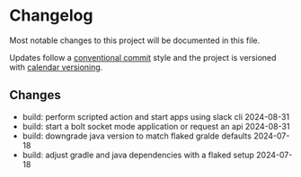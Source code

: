 # Changelog

Most notable changes to this project will be documented in this file.

Updates follow a [conventional commit][commits] style and the project is
versioned with [calendar versioning][calver].

## Changes

- build: perform scripted action and start apps using slack cli 2024-08-31
- build: start a bolt socket mode application or request an api 2024-08-31
- build: downgrade java version to match flaked gralde defaults 2024-07-18
- build: adjust gradle and java dependencies with a flaked setup 2024-07-18

[calver]: https://calver.org
[commits]: https://www.conventionalcommits.org/en/v1.0.0/
